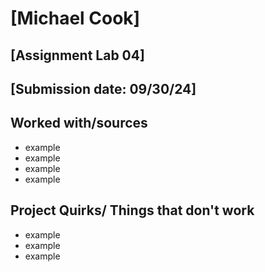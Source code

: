 # [Michael Cook]
## [Assignment Lab 04]
## [Submission date: 09/30/24]
## Worked with/sources 
* example
* example
* example
* example
## Project Quirks/ Things that don't work
* example
* example
* example
